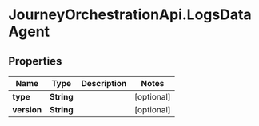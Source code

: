 # JourneyOrchestrationApi.LogsDataAgent

## Properties

Name | Type | Description | Notes
------------ | ------------- | ------------- | -------------
**type** | **String** |  | [optional] 
**version** | **String** |  | [optional] 


